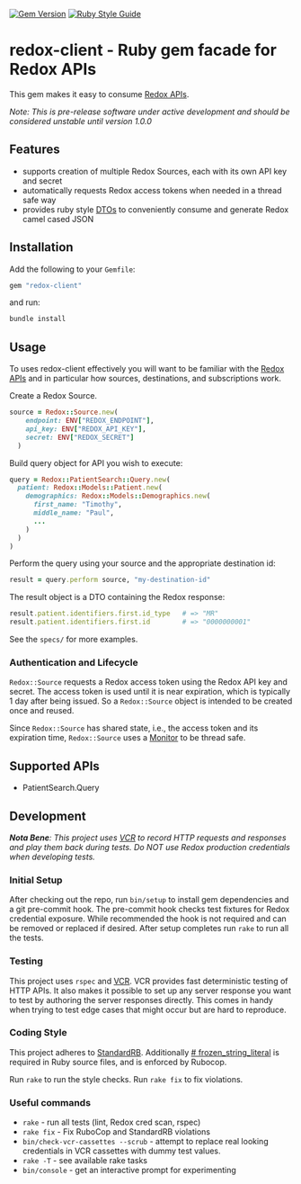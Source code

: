 [![Gem Version](https://img.shields.io/gem/v/redox-client.svg)](https://badge.fury.io/rb/redox-client)
[![Ruby Style Guide](https://img.shields.io/badge/code_style-standard-brightgreen.svg)](https://github.com/testdouble/standard)

# redox-client - Ruby gem facade for Redox APIs

This gem makes it easy to consume [Redox APIs](https://developer.redoxengine.com/).

*Note: This is pre-release software under active development and should be considered unstable until version 1.0.0*

## Features
 - supports creation of multiple Redox Sources, each with its own API key and secret
 - automatically requests Redox access tokens when needed in a thread safe way
 - provides ruby style [DTOs](https://en.wikipedia.org/wiki/Data_transfer_object) to conveniently consume and generate Redox camel cased JSON

## Installation

Add the following to your `Gemfile`:

```ruby
gem "redox-client"
```

and run:

```bash
bundle install
```

## Usage
To uses redox-client effectively you will want to be familiar with the [Redox APIs](https://developer.redoxengine.com/) and in particular how sources, destinations, and subscriptions work.

Create a Redox Source.

```ruby
source = Redox::Source.new(
    endpoint: ENV["REDOX_ENDPOINT"],
    api_key: ENV["REDOX_API_KEY"],
    secret: ENV["REDOX_SECRET"]
  )
```

Build query object for API you wish to execute:

```ruby
query = Redox::PatientSearch::Query.new(
  patient: Redox::Models::Patient.new(
    demographics: Redox::Models::Demographics.new(
      first_name: "Timothy",
      middle_name: "Paul",
      ...
    )
  )
)
```

Perform the query using your source and the appropriate destination id:

```ruby
result = query.perform source, "my-destination-id"
```

The result object is a DTO containing the Redox response:

```ruby
result.patient.identifiers.first.id_type   # => "MR"
result.patient.identifiers.first.id        # => "0000000001"
```

See the `specs/` for more examples.

### Authentication and Lifecycle
`Redox::Source` requests a Redox access token using the Redox API key and secret. The access token is used until it is near expiration, which is typically 1 day after being issued. So a `Redox::Source` object is intended to be created once and reused.

Since `Redox::Source` has shared state, i.e., the access token and its expiration time, `Redox::Source` uses a [Monitor](https://ruby-doc.org/stdlib-2.6.3/libdoc/monitor/rdoc/MonitorMixin.html) to be thread safe.


## Supported APIs

- PatientSearch.Query

## Development
***Nota Bene**: This project uses [VCR](https://relishapp.com/vcr/vcr/docs) to record HTTP requests and responses and play them back during tests. Do NOT use Redox production credentials when developing tests.*

### Initial Setup
After checking out the repo, run `bin/setup` to install gem dependencies and a git pre-commit hook. The pre-commit hook checks test fixtures for Redox credential exposure. While recommended the hook is not required and can be removed or replaced if desired. After setup completes run `rake` to run all the tests.

### Testing
This project uses `rspec` and [VCR](https://relishapp.com/vcr/vcr/docs). VCR provides fast deterministic testing of HTTP APIs. It also makes it possible to set up any server response you want to test by authoring the server responses directly. This comes in handy when trying to test edge cases that might occur but are hard to reproduce.

### Coding Style
This project adheres to [StandardRB](https://github.com/testdouble/standard/blob/master/README.md). Additionally
[# frozen_string_literal](https://bugs.ruby-lang.org/issues/8976#note-30) is required in Ruby source files, and is enforced by Rubocop.

Run `rake` to run the style checks. Run `rake fix` to fix violations.

### Useful commands
- `rake` - run all tests (lint, Redox cred scan, rspec)
- `rake fix` - Fix RuboCop and StandardRB violations
- `bin/check-vcr-cassettes --scrub` - attempt to replace real looking credentials in VCR cassettes with dummy test values.
- `rake -T` - see available rake tasks
- `bin/console` - get an interactive prompt for experimenting
